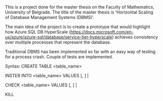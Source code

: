 This is a project done for the master thesis on the Faculty of Mathematics, University of Belgrade.
The title of the master thesis is 'Horizontal Scaling of Database Management Systems (DBMS)'.

The main idea of the project is to create a prototype that would highlight how Azure SQL DB HyperScale (https://docs.microsoft.com/en-us/azure/azure-sql/database/service-tier-hyperscale) achieves consistency over multiple processes that represent the database.


Traditional DBMS has been implemented so far with an easy way of testing for a process crash. Couple of tests are implemented.

Syntax:
CREATE TABLE <table_name>

INSTER INTO <table_name> VALUES
    <integer> [, <integer>]
  | <empty>

CHECK <table_name> VALUES
    <integer> [, <integer>]
  | <empty>

KILL
